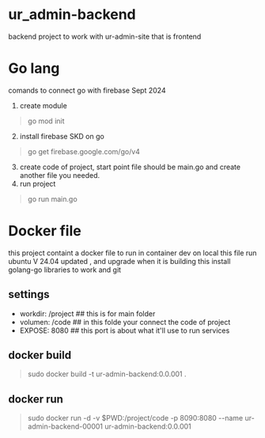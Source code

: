 # ur_admin-backend
backend project to work with ur-admin-site that is frontend

# Go lang

comands to connect go with firebase Sept 2024

1. create module
> go mod init <project-name>
2. install firebase SKD on go
> go get firebase.google.com/go/v4
3. create code of project, start point file should be main.go and create another file you needed.
4. run project
> go run main.go

# Docker file

this project containt a docker file to run in container dev on local
this file run ubuntu V 24.04 updated , and upgrade when it is building
this install golang-go libraries to work and git 

## settings

* workdir: /project ## this is for main folder
* volumen: /code ## in this folde your connect the code of project
* EXPOSE: 8080 ## this port is about what it'll use to run services

## docker build 
> sudo docker build -t ur-admin-backend:0.0.001 .

## docker run
> sudo docker run -d -v $PWD:/project/code -p 8090:8080 --name ur-admin-backend-00001 ur-admin-backend:0.0.001
